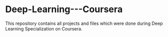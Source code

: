 # Deep-Learning---Coursera
This repository contains all projects and files which were done during Deep Learning Specialization on Coursera.
